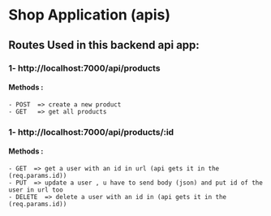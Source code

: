 # Shop Application (apis)
## Routes Used in this backend api app:
### 1- http://localhost:7000/api/products 
#### Methods :
    - POST  => create a new product
    - GET   => get all products
    
### 1- http://localhost:7000/api/products/:id 
#### Methods :
    - GET  => get a user with an id in url (api gets it in the (req.params.id))
    - PUT  => update a user , u have to send body (json) and put id of the user in url too
    - DELETE  => delete a user with an id in (api gets it in the (req.params.id))
